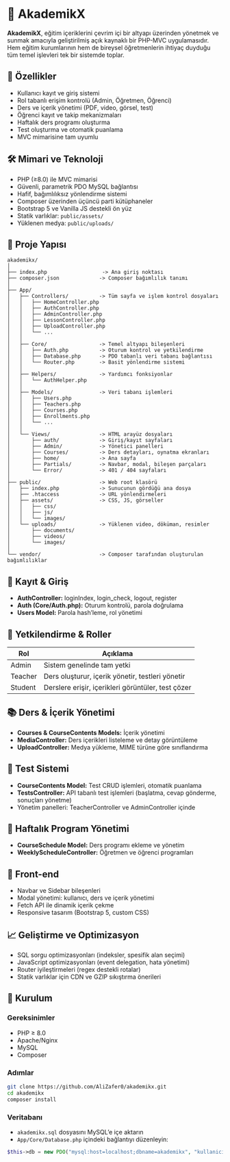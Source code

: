 # 📘 AkademikX

**AkademikX**, eğitim içeriklerini çevrim içi bir altyapı üzerinden yönetmek ve sunmak amacıyla geliştirilmiş açık kaynaklı bir PHP-MVC uygulamasıdır. Hem eğitim kurumlarının hem de bireysel öğretmenlerin ihtiyaç duyduğu tüm temel işlevleri tek bir sistemde toplar.

## 🚀 Özellikler

- Kullanıcı kayıt ve giriş sistemi
- Rol tabanlı erişim kontrolü (Admin, Öğretmen, Öğrenci)
- Ders ve içerik yönetimi (PDF, video, görsel, test)
- Öğrenci kayıt ve takip mekanizmaları
- Haftalık ders programı oluşturma
- Test oluşturma ve otomatik puanlama
- MVC mimarisine tam uyumlu

## 🛠️ Mimari ve Teknoloji

- PHP (≥8.0) ile MVC mimarisi
- Güvenli, parametrik PDO MySQL bağlantısı
- Hafif, bağımlılıksız yönlendirme sistemi
- Composer üzerinden üçüncü parti kütüphaneler
- Bootstrap 5 ve Vanilla JS destekli ön yüz
- Statik varlıklar: `public/assets/`
- Yüklenen medya: `public/uploads/`

## 📂 Proje Yapısı

```
akademikx/
│
├── index.php                  -> Ana giriş noktası
├── composer.json             -> Composer bağımlılık tanımı
│
├── App/
│   ├── Controllers/          -> Tüm sayfa ve işlem kontrol dosyaları
│   │   ├── HomeController.php
│   │   ├── AuthController.php
│   │   ├── AdminController.php
│   │   ├── LessonController.php
│   │   ├── UploadController.php
│   │   └── ...
│   │
│   ├── Core/                 -> Temel altyapı bileşenleri
│   │   ├── Auth.php          -> Oturum kontrol ve yetkilendirme
│   │   ├── Database.php      -> PDO tabanlı veri tabanı bağlantısı
│   │   └── Router.php        -> Basit yönlendirme sistemi
│   │
│   ├── Helpers/              -> Yardımcı fonksiyonlar
│   │   └── AuthHelper.php
│   │
│   ├── Models/               -> Veri tabanı işlemleri
│   │   ├── Users.php
│   │   ├── Teachers.php
│   │   ├── Courses.php
│   │   ├── Enrollments.php
│   │   └── ...
│   │
│   └── Views/                -> HTML arayüz dosyaları
│       ├── auth/             -> Giriş/kayıt sayfaları
│       ├── Admin/            -> Yönetici panelleri
│       ├── Courses/          -> Ders detayları, oynatma ekranları
│       ├── home/             -> Ana sayfa
│       ├── Partials/         -> Navbar, modal, bileşen parçaları
│       └── Error/            -> 401 / 404 sayfaları
│
├── public/                   -> Web root klasörü
│   ├── index.php             -> Sunucunun gördüğü ana dosya
│   ├── .htaccess             -> URL yönlendirmeleri
│   ├── assets/               -> CSS, JS, görseller
│   │   ├── css/
│   │   ├── js/
│   │   └── images/
│   └── uploads/              -> Yüklenen video, döküman, resimler
│       ├── documents/
│       ├── videos/
│       └── images/
│
└── vendor/                   -> Composer tarafından oluşturulan bağımlılıklar

```

## 🔐 Kayıt & Giriş

- **AuthController:** loginIndex, login\_check, logout, register
- **Auth (Core/Auth.php):** Oturum kontrolü, parola doğrulama
- **Users Model:** Parola hash’leme, rol yönetimi

## 🔑 Yetkilendirme & Roller

| Rol     | Açıklama                                           |
| ------- | -------------------------------------------------- |
| Admin   | Sistem genelinde tam yetki                         |
| Teacher | Ders oluşturur, içerik yönetir, testleri yönetir   |
| Student | Derslere erişir, içerikleri görüntüler, test çözer |

## 📚 Ders & İçerik Yönetimi

- **Courses & CourseContents Models:** İçerik yönetimi
- **MediaController:** Ders içerikleri listeleme ve detay görüntüleme
- **UploadController:** Medya yükleme, MIME türüne göre sınıflandırma

## 📝 Test Sistemi

- **CourseContents Model:** Test CRUD işlemleri, otomatik puanlama
- **TestsController:** API tabanlı test işlemleri (başlatma, cevap gönderme, sonuçları yönetme)
- Yönetim panelleri: TeacherController ve AdminController içinde

## 📅 Haftalık Program Yönetimi

- **CourseSchedule Model:** Ders programı ekleme ve yönetim
- **WeeklyScheduleController:** Öğretmen ve öğrenci programları

## 🎨 Front-end

- Navbar ve Sidebar bileşenleri
- Modal yönetimi: kullanıcı, ders ve içerik yönetimi
- Fetch API ile dinamik içerik çekme
- Responsive tasarım (Bootstrap 5, custom CSS)

## 📈 Geliştirme ve Optimizasyon

- SQL sorgu optimizasyonları (indeksler, spesifik alan seçimi)
- JavaScript optimizasyonları (event delegation, hata yönetimi)
- Router iyileştirmeleri (regex destekli rotalar)
- Statik varlıklar için CDN ve GZIP sıkıştırma önerileri

## 🚀 Kurulum

### Gereksinimler

- PHP ≥ 8.0
- Apache/Nginx
- MySQL
- Composer

### Adımlar

```bash
git clone https://github.com/AliZafer0/akademikx.git
cd akademikx
composer install
```

### Veritabanı

- `akademikx.sql` dosyasını MySQL’e içe aktarın
- `App/Core/Database.php` içindeki bağlantıyı düzenleyin:

```php
$this->db = new PDO("mysql:host=localhost;dbname=akademikx", "kullanici", "şifre");
```
